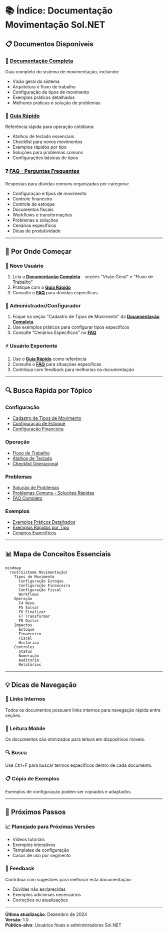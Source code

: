 # 📚 Índice: Documentação Movimentação Sol.NET

## 📋 Documentos Disponíveis

### 📖 **[Documentação Completa](Documentacao%20Movimentacao.md)**
Guia completo do sistema de movimentação, incluindo:
- Visão geral do sistema
- Arquitetura e fluxo de trabalho
- Configuração de tipos de movimento
- Exemplos práticos detalhados
- Melhores práticas e solução de problemas

### 🚀 **[Guia Rápido](Guia%20Rapido.md)**
Referência rápida para operação cotidiana:
- Atalhos de teclado essenciais
- Checklist para novos movimentos
- Exemplos rápidos por tipo
- Soluções para problemas comuns
- Configurações básicas de tipos

### ❓ **[FAQ - Perguntas Frequentes](FAQ.md)**
Respostas para dúvidas comuns organizadas por categoria:
- Configuração e tipos de movimento
- Controle financeiro
- Controle de estoque
- Documentos fiscais
- Workflows e transformações
- Problemas e soluções
- Cenários específicos
- Dicas de produtividade

---

## 🎯 Por Onde Começar

### **👤 Novo Usuário**
1. Leia a **[Documentação Completa](Documentacao%20Movimentacao.md)** - seções "Visão Geral" e "Fluxo de Trabalho"
2. Pratique com o **[Guia Rápido](Guia%20Rapido.md)**
3. Consulte o **[FAQ](FAQ.md)** para dúvidas específicas

### **🔧 Administrador/Configurador**
1. Foque na seção "Cadastro de Tipos de Movimento" da **[Documentação Completa](Documentacao%20Movimentacao.md)**
2. Use exemplos práticos para configurar tipos específicos
3. Consulte "Cenários Específicos" no **[FAQ](FAQ.md)**

### **⚡ Usuário Experiente**
1. Use o **[Guia Rápido](Guia%20Rapido.md)** como referência
2. Consulte o **[FAQ](FAQ.md)** para situações específicas
3. Contribua com feedback para melhorias na documentação

---

## 🔍 Busca Rápida por Tópico

### **Configuração**
- [Cadastro de Tipos de Movimento](Documentacao%20Movimentacao.md#-cadastro-de-tipos-de-movimento---centro-de-controle)
- [Configuração de Estoque](FAQ.md#-controle-de-estoque)
- [Configuração Financeira](FAQ.md#-controle-financeiro)

### **Operação**
- [Fluxo de Trabalho](Documentacao%20Movimentacao.md#-fluxo-de-trabalho---passo-a-passo)
- [Atalhos de Teclado](Guia%20Rapido.md#-atalhos-essenciais)
- [Checklist Operacional](Guia%20Rapido.md#-checklist-novo-movimento)

### **Problemas**
- [Solução de Problemas](Documentacao%20Movimentacao.md#-solução-de-problemas-comuns)
- [Problemas Comuns - Soluções Rápidas](Guia%20Rapido.md#-problemas-comuns---soluções-rápidas)
- [FAQ Completo](FAQ.md)

### **Exemplos**
- [Exemplos Práticos Detalhados](Documentacao%20Movimentacao.md#-exemplos-práticos)
- [Exemplos Rápidos por Tipo](Guia%20Rapido.md#-exemplos-rápidos-por-tipo)
- [Cenários Específicos](FAQ.md#-cenários-específicos)

---

## 📊 Mapa de Conceitos Essenciais

```mermaid
mindmap
  root)Sistema Movimentação(
    Tipos de Movimento
      Configuração Estoque
      Configuração Financeira  
      Configuração Fiscal
      Workflows
    Operação
      F4 Novo
      F5 Salvar
      F6 Finalizar
      F7 Transformar
      F8 Quitar
    Impactos
      Estoque
      Financeiro
      Fiscal
      Histórico
    Controles
      Status
      Numeração
      Auditoria
      Relatórios
```

---

## 💡 Dicas de Navegação

### **🔗 Links Internos**
Todos os documentos possuem links internos para navegação rápida entre seções.

### **📱 Leitura Mobile**
Os documentos são otimizados para leitura em dispositivos móveis.

### **🔍 Busca**
Use Ctrl+F para buscar termos específicos dentro de cada documento.

### **📋 Cópia de Exemplos**
Exemplos de configuração podem ser copiados e adaptados.

---

## 🚀 Próximos Passos

### **📈 Planejado para Próximas Versões**
- Vídeos tutoriais
- Exemplos interativos
- Templates de configuração
- Casos de uso por segmento

### **💬 Feedback**
Contribua com sugestões para melhorar esta documentação:
- Dúvidas não esclarecidas
- Exemplos adicionais necessários
- Correções ou atualizações

---

**Última atualização**: Dezembro de 2024  
**Versão**: 1.0  
**Público-alvo**: Usuários finais e administradores Sol.NET